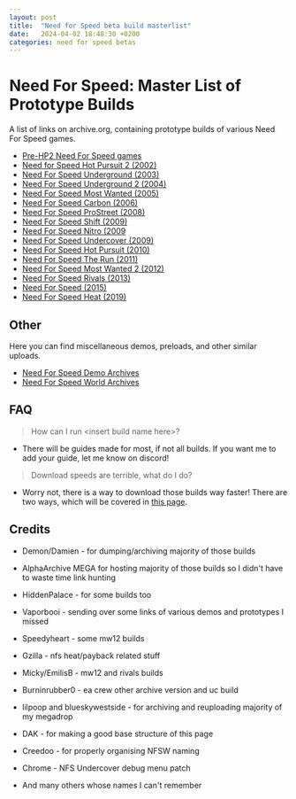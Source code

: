 ```yaml
---
layout: post
title:  "Need for Speed beta build masterlist"
date:   2024-04-02 18:48:30 +0200
categories: need for speed betas
---
```

# Need For Speed: Master List of Prototype Builds

A list of links on archive.org, containing prototype builds of various Need For Speed games.

* [Pre-HP2 Need For Speed games](https://archive.org/details/legacy_nfs_builds)
* [Need for Speed Hot Pursuit 2 (2002)](https://archive.org/details/nfshp2_builds)
* [Need For Speed Underground (2003)](https://archive.org/details/nfsu_builds)
* [Need For Speed Underground 2 (2004)](https://archive.org/details/nfsu2_builds)
* [Need For Speed Most Wanted (2005)](https://archive.org/details/nfsmw_builds)
* [Need For Speed Carbon (2006)](https://archive.org/details/nfsc_builds)
* [Need For Speed ProStreet (2008)](https://archive.org/details/nfsps_builds)
* [Need For Speed Shift (2009)](https://archive.org/details/nfss_builds)
* [Need For Speed Nitro (2009](https://archive.org/details/nfsn_builds)
* [Need For Speed Undercover (2009)](https://archive.org/details/nfsuc_builds)
* [Need For Speed Hot Pursuit (2010)](https://archive.org/details/nfshp10_builds)
* [Need For Speed The Run (2011)](https://archive.org/details/nfstr_builds)
* [Need For Speed Most Wanted 2 (2012)](https://archive.org/details/need-for-speed-most-wanted-2-ps3-prototype-collection)
* [Need For Speed Rivals (2013)](https://archive.org/details/nfsr_builds)
* [Need For Speed (2015)](https://archive.org/details/nfs2015_builds)
* [Need For Speed Heat (2019)](https://archive.org/details/nfsh_builds)

## Other

Here you can find miscellaneous demos, preloads, and other similar uploads.

* [Need For Speed Demo Archives](https://archive.org/details/nfs_demos)
* [Need For Speed World Archives](https://archive.org/details/nfsw_builds)



## FAQ

> How can I run \<insert build name here>?

* There will be guides made for most, if not all builds. If you want me to add your guide, let me know on discord!

> Download speeds are terrible, what do I do?

* Worry not, there is a way to download those builds way faster! There are two ways, which will be covered in [this page](https://dzastsed.github.io/archive-org-faster-downloads.html).

## Credits

- Demon/Damien - for dumping/archiving majority of those builds
- AlphaArchive MEGA for hosting majority of those builds so I didn't have to waste time link hunting
- HiddenPalace - for some builds too
- Vaporbooi - sending over some links of various demos and prototypes I missed
- Speedyheart - some mw12 builds
- Gzilla - nfs heat/payback related stuff
- Micky/EmilisB - mw12 and rivals builds
- Burninrubber0 - ea crew other archive version and uc build
- lilpoop and blueskywestside - for archiving and reuploading majority of my megadrop
- DAK - for making a good base structure of this page
- Creedoo - for properly organising NFSW naming
- Chrome - NFS Undercover debug menu patch

- And many others whose names I can't remember
